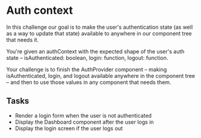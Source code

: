 # Auth context

In this challenge our goal is to make the user's authentication state (as well as a way to update that state) available to anywhere in our component tree that needs it.

You're given an authContext with the expected shape of the user's auth state – isAuthenticated: boolean, login: function, logout: function.

Your challenge is to finish the AuthProvider component – making isAuthenticated, login, and logout available anywhere in the component tree – and then to use those values in any component that needs them.

## Tasks

- Render a login form when the user is not authenticated
- Display the Dashboard component after the user logs in
- Display the login screen if the user logs out
